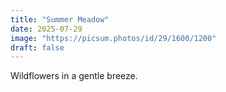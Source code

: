 ```yaml
---
title: "Summer Meadow"
date: 2025-07-29
image: "https://picsum.photos/id/29/1600/1200"
draft: false
---
```


Wildflowers in a gentle breeze.
